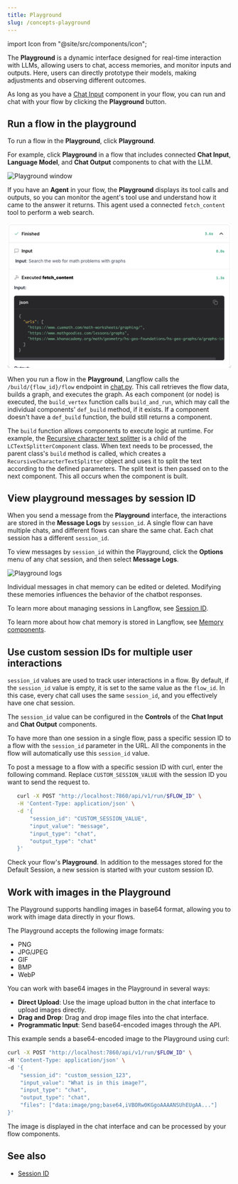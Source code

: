```yaml
---
title: Playground
slug: /concepts-playground
---
```


import Icon from "@site/src/components/icon";

The **Playground** is a dynamic interface designed for real-time interaction with LLMs, allowing users to chat, access memories, and monitor inputs and outputs. Here, users can directly prototype their models, making adjustments and observing different outcomes.

As long as you have a [Chat Input](/components-io) component in your flow, you can run and chat with your flow by clicking the **Playground** button.

## Run a flow in the playground

To run a flow in the **Playground**, click **Playground**.

For example, click **Playground** in a flow that includes connected **Chat Input**, **Language Model**, and **Chat Output** components to chat with the LLM.

![Playground window](/img/playground.png)

If you have an **Agent** in your flow, the **Playground** displays its tool calls and outputs, so you can monitor the agent's tool use and understand how it came to the answer it returns.
This agent used a connected `fetch_content` tool to perform a web search.

![Playground window with agent response](/img/playground-with-agent.png)

When you run a flow in the **Playground**, Langflow calls the `/build/{flow_id}/flow` endpoint in [chat.py](https://github.com/langflow-ai/langflow/blob/main/src/backend/base/langflow/api/v1/chat.py#L143). This call retrieves the flow data, builds a graph, and executes the graph. As each component (or node) is executed, the `build_vertex` function calls `build_and_run`, which may call the individual components' `def_build` method, if it exists. If a component doesn't have a `def_build` function, the build still returns a component.

The `build` function allows components to execute logic at runtime. For example, the [Recursive character text splitter](https://github.com/langflow-ai/langflow/blob/main/src/backend/base/langflow/components/langchain_utilities/recursive_character.py) is a child of the `LCTextSplitterComponent` class. When text needs to be processed, the parent class's `build` method is called, which creates a `RecursiveCharacterTextSplitter` object and uses it to split the text according to the defined parameters. The split text is then passed on to the next component. This all occurs when the component is built.

## View playground messages by session ID

When you send a message from the **Playground** interface, the interactions are stored in the **Message Logs** by `session_id`.
A single flow can have multiple chats, and different flows can share the same chat. Each chat session has a different `session_id`.

To view messages by `session_id` within the Playground, click the <Icon name="Ellipsis" aria-hidden="True" /> **Options** menu of any chat session, and then select **Message Logs**.

![Playground logs](/img/messages-logs.png)

Individual messages in chat memory can be edited or deleted. Modifying these memories influences the behavior of the chatbot responses.

To learn more about managing sessions in Langflow, see [Session ID](/session-id).

To learn more about how chat memory is stored in Langflow, see [Memory components](/memory).

## Use custom session IDs for multiple user interactions

`session_id` values are used to track user interactions in a flow.
By default, if the `session_id` value is empty, it is set to the same value as the `flow_id`. In this case, every chat call uses the same `session_id`, and you effectively have one chat session.

The `session_id` value can be configured in the **Controls** of the **Chat Input** and **Chat Output** components.

To have more than one session in a single flow, pass a specific session ID to a flow with the `session_id` parameter in the URL. All the components in the flow will automatically use this `session_id` value.

To post a message to a flow with a specific session ID with curl, enter the following command.
Replace `CUSTOM_SESSION_VALUE` with the session ID you want to send the request to.

```bash
   curl -X POST "http://localhost:7860/api/v1/run/$FLOW_ID" \
   -H 'Content-Type: application/json' \
   -d '{
       "session_id": "CUSTOM_SESSION_VALUE",
       "input_value": "message",
       "input_type": "chat",
       "output_type": "chat"
   }'
```

Check your flow's **Playground**. In addition to the messages stored for the Default Session, a new session is started with your custom session ID.

## Work with images in the Playground

The Playground supports handling images in base64 format, allowing you to work with image data directly in your flows.

The Playground accepts the following image formats:

* PNG
* JPG/JPEG
* GIF
* BMP
* WebP

You can work with base64 images in the Playground in several ways:

* **Direct Upload**: Use the image upload button in the chat interface to upload images directly.
* **Drag and Drop**: Drag and drop image files into the chat interface.
* **Programmatic Input**: Send base64-encoded images through the API.

This example sends a base64-encoded image to the Playground using curl:

```bash
curl -X POST "http://localhost:7860/api/v1/run/$FLOW_ID" \
-H 'Content-Type: application/json' \
-d '{
    "session_id": "custom_session_123",
    "input_value": "What is in this image?",
    "input_type": "chat",
    "output_type": "chat",
    "files": ["data:image/png;base64,iVBORw0KGgoAAAANSUhEUgAA..."]
}'
```

The image is displayed in the chat interface and can be processed by your flow components.

## See also

- [Session ID](/session-id)